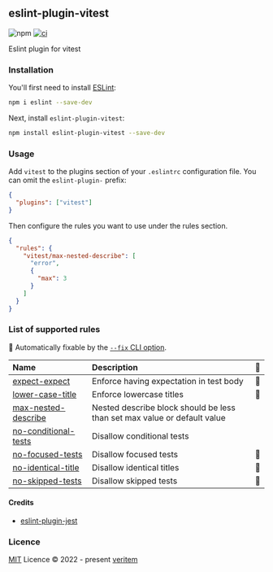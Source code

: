 ## eslint-plugin-vitest

![npm](https://img.shields.io/npm/v/eslint-plugin-vitest)
[![ci](https://github.com/veritem/eslint-plugin-vitest/actions/workflows/ci.yml/badge.svg?branch=main)](https://github.com/veritem/eslint-plugin-vitest/actions/workflows/ci.yml)

Eslint plugin for vitest

### Installation

You'll first need to install [ESLint](https://eslint.org/):

```sh
npm i eslint --save-dev
```

Next, install `eslint-plugin-vitest`:

```sh
npm install eslint-plugin-vitest --save-dev
```

### Usage

Add `vitest` to the plugins section of your `.eslintrc` configuration file. You can omit the `eslint-plugin-` prefix:

```json
{
  "plugins": ["vitest"]
}
```

Then configure the rules you want to use under the rules section.

```json
{
  "rules": {
    "vitest/max-nested-describe": [
      "error",
      {
        "max": 3
      }
    ]
  }
}
```

### List of supported rules

<!-- begin auto-generated rules list -->

🔧 Automatically fixable by the [`--fix` CLI option](https://eslint.org/docs/user-guide/command-line-interface#--fix).

| Name                                                       | Description                                                              | 🔧 |
| :--------------------------------------------------------- | :----------------------------------------------------------------------- | :- |
| [expect-expect](docs/rules/expect-expect.md)               | Enforce having expectation in test body                                  | 🔧 |
| [lower-case-title](docs/rules/lower-case-title.md)         | Enforce lowercase titles                                                 | 🔧 |
| [max-nested-describe](docs/rules/max-nested-describe.md)   | Nested describe block should be less than set max value or default value |    |
| [no-conditional-tests](docs/rules/no-conditional-tests.md) | Disallow conditional tests                                               |    |
| [no-focused-tests](docs/rules/no-focused-tests.md)         | Disallow focused tests                                                   | 🔧 |
| [no-identical-title](docs/rules/no-identical-title.md)     | Disallow identical titles                                                | 🔧 |
| [no-skipped-tests](docs/rules/no-skipped-tests.md)         | Disallow skipped tests                                                   | 🔧 |

<!-- end auto-generated rules list -->

#### Credits

- [eslint-plugin-jest](https://github.com/jest-community/eslint-plugin-jest)

### Licence

[MIT](https://github.com/veritem/eslint-plugin-vitest/blob/main/LICENSE) Licence &copy; 2022 - present [veritem](https://github.com/veritem)

